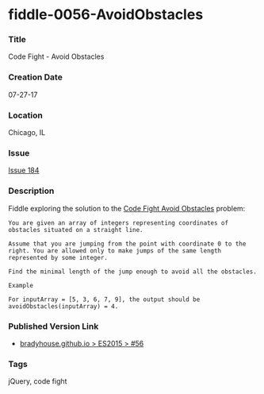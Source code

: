 fiddle-0056-AvoidObstacles
======

### Title

Code Fight - Avoid Obstacles


### Creation Date

07-27-17


### Location

Chicago, IL


### Issue

[Issue 184](https://github.com/bradyhouse/house/issues/184)

### Description

Fiddle exploring the solution to the [Code Fight Avoid Obstacles](https://codefights.com/arcade/intro/level-5/XC9Q2DhRRKQrfLhb5) problem:

    You are given an array of integers representing coordinates of obstacles situated on a straight line.
    
    Assume that you are jumping from the point with coordinate 0 to the right. You are allowed only to make jumps of the same length represented by some integer.
    
    Find the minimal length of the jump enough to avoid all the obstacles.
    
    Example
    
    For inputArray = [5, 3, 6, 7, 9], the output should be
    avoidObstacles(inputArray) = 4.
    

### Published Version Link

* [bradyhouse.github.io > ES2015 > #56](http://bradyhouse.github.io/jquery/fiddle-0056-AvoidObstacles/index.html#)


### Tags

jQuery, code fight
